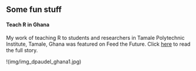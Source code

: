 ## Some fun stuff

#### Teach R in Ghana


My work of teaching R to students and researchers in Tamale Polytechnic Institute, Tamale, Ghana was featured on Feed the Future. Click [here](https://horticulture.ucdavis.edu/blog/students-help-students-learn-state-art-science) to read the full story.

!(img/img_dpaudel_ghana1.jpg)
